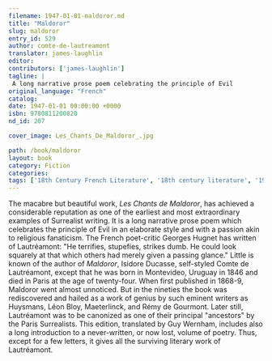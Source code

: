 ```yaml
---
filename: 1947-01-01-maldoror.md
title: "Maldoror"
slug: maldoror
entry_id: 529
author: comte-de-lautreamont
translator: james-laughlin
editor: 
contributors: ['james-laughlin']
tagline: |
 A long narrative prose poem celebrating the principle of Evil
original_language: "French"
catalog: 
date: 1947-01-01 00:00:00 +0000 
isbn: 9780811200820
nd_id: 207

cover_image: Les_Chants_De_Maldoror_.jpg

path: /book/maldoror
layout: book
category: Fiction
categories: 
tags: ['18th Century French Literature', '18th century literature', '19th century French Literature', 'France', 'French', 'Prose Poetry', 'Surrealism', 'Uruguay']
---
```

The macabre but beautiful work, *Les Chants de Maldoror*, has achieved a considerable reputation as one of the earliest and most extraordinary examples of Surrealist writing. It is a long narrative prose poem which celebrates the principle of Evil in an elaborate style and with a passion akin to religious fanaticism. The French poet-critic Georges Hugnet has written of Lautréamont: "He terrifies, stupefies, strikes dumb. He could look squarely at that which others had merely given a passing glance." Little is known of the author of *Maldoror*, Isidore Ducasse, self-styled Comte de Lautréamont, except that he was born in Montevideo, Uruguay in 1846 and died in Paris at the age of twenty-four. When first published in 1868-9, Maldoror went almost unnoticed. But in the nineties the book was rediscovered and hailed as a work of genius by such eminent writers as Huysmans, Léon Bloy, Maeterlinck, and Rémy de Gourmont. Later still, Lautréamont was to be canonized as one of their principal "ancestors" by the Paris Surrealists. This edition, translated by Guy Wernham, includes also a long introduction to a never-written, or now lost, volume of poetry. Thus, except for a few letters, it gives all the surviving literary work of Lautréamont.
